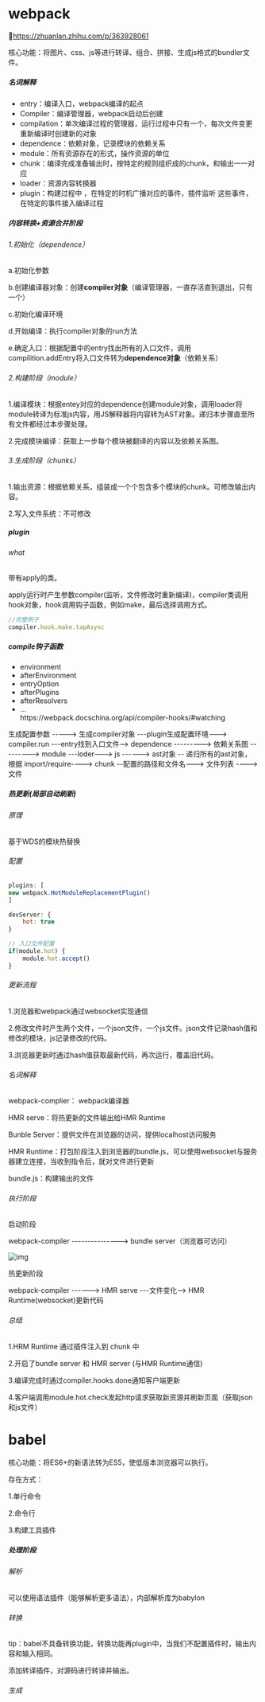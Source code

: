 # webpack

:link:https://zhuanlan.zhihu.com/p/363928061

核心功能：将图片、css、js等进行转译、组合、拼接、生成js格式的bundler文件。

##### 名词解释

<ul>
    <li>entry：编译入口，webpack编译的起点</li>
    <li>Compiler：编译管理器，webpack启动后创建</li>
    <li>compilation：单次编译过程的管理器，运行过程中只有一个，每次文件变更重新编译时创建新的对象</li>
    <li>dependence：依赖对象，记录模块的依赖关系</li>
    <li>module：所有资源存在的形式，操作资源的单位</li>
    <li>chunk：编译完成准备输出时，按特定的规则组织成的chunk，和输出一一对应</li>
    <li>loader：资源内容转换器</li>
    <li>plugin：构建过程中 ，在特定的时机广播对应的事件，插件监听 这些事件，在特定的事件接入编译过程</li>
</ul>

##### 内容转换+资源合并阶段

###### 1.初始化（dependence）

a.初始化参数

b.创建编译器对象：创建<b>compiler对象</b>（编译管理器，一直存活直到退出，只有一个）

c.初始化编译环境

d.开始编译：执行compiler对象的run方法

e.确定入口：根据配置中的entry找出所有的入口文件，调用compilition.addEntry将入口文件转为<b>dependence对象</b>（依赖关系）

###### 2.构建阶段（module）

1.编译模块：根据entey对应的dependence创建module对象，调用loader将module转译为标准js内容，用JS解释器将内容转为AST对象。递归本步骤直至所有文件都经过本步骤处理。

2.完成模块编译：获取上一步每个模块被翻译的内容以及依赖关系图。

###### 3.生成阶段（chunks）

1.输出资源：根据依赖关系，组装成一个个包含多个模块的chunk。可修改输出内容。

2.写入文件系统：不可修改

##### plugin

###### what

带有apply的类。

apply运行时产生参数compiler(监听，文件修改时重新编译)，compiler类调用hook对象，hook调用钩子函数，例如make，最后选择调用方式。

````js
//完整例子
compiler.hook.make.tapAsync
````

<h5>
    compile钩子函数
</h5>
<ul>
    <li>environment</li>
    <li>afterEnvironment</li>
    <li>entryOption</li>
    <li>afterPlugins</li>
    <li>afterResolvers</li>
    <li>...</li>
    <a>https://webpack.docschina.org/api/compiler-hooks/#watching</a>
</ul>



生成配置参数 -----> 生成compiler对象 ---plugin生成配置环境---> compiler.run ---entry找到入口文件--> dependence --------->   依赖关系图 ---------> module ---loder---> js ------> ast对象 -- 递归所有的ast对象，根据 import/require----> chunk --配置的路径和文件名---> 文件列表 ----> 文件  



##### 热更新(局部自动刷新)

###### 原理

基于WDS的模块热替换

###### 配置

```js
plugins: [
new webpack.HotModuleReplacementPlugin()
]
```

```js
devServer: {
    hot: true
}
```

```js
// 入口文件配置
if(module.hot) {
    module.hot.accept()
}
```

###### 更新流程

1.浏览器和webpack通过websocket实现通信

2.修改文件时产生两个文件，一个json文件，一个js文件。json文件记录hash值和修改的模块，js记录修改的代码。

3.浏览器更新时通过hash值获取最新代码，再次运行，覆盖旧代码。

###### 名词解释

webpack-complier： webpack编译器

HMR serve：将热更新的文件输出给HMR Runtime

Bunble Server：提供文件在浏览器的访问，提供localhost访问服务

HMR Runtime：打包阶段注入到浏览器的bundle.js，可以使用websocket与服务器建立连接，当收到指令后，就对文件进行更新

bundle.js：构建输出的文件

###### 执行阶段

启动阶段

webpack-compiler ---------------> bundle server（浏览器可访问）

![img](https://p3-juejin.byteimg.com/tos-cn-i-k3u1fbpfcp/0a4f10eb6de943b88f7a3313d8aa5795~tplv-k3u1fbpfcp-watermark.awebp)

热更新阶段

webpack-compiler ------> HMR serve ---文件变化--> HMR Runtime(websocket)更新代码

###### 总结

1.HRM Runtime 通过插件注入到 chunk 中

2.开启了bundle server 和 HMR server (与HMR Runtime通信)

3.编译完成时通过compiler.hooks.done通知客户端更新

4.客户端调用module.hot.check发起http请求获取新资源并刷新页面（获取json和js文件）



# babel

核心功能：将ES6+的新语法转为ES5，使低版本浏览器可以执行。

存在方式：

1.单行命令

2.命令行

3.构建工具插件

##### 处理阶段

###### 解析

可以使用语法插件（能够解析更多语法），内部解析库为babylon

###### 转换

tip：babel不具备转换功能，转换功能再plugin中，当我们不配置插件时，输出内容和输入相同。

添加转译插件，对源码进行转译并输出。

###### 生成

